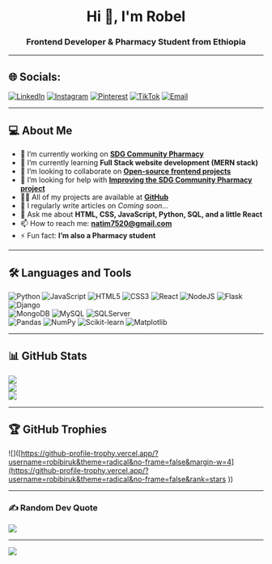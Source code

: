 <h1 align="center">Hi 👋, I'm Robel</h1>
<h3 align="center">Frontend Developer & Pharmacy Student from Ethiopia</h3>

---

## 🌐 Socials:
[![LinkedIn](https://img.shields.io/badge/LinkedIn-%230077B5.svg?logo=linkedin&logoColor=white)](https://linkedin.com/in/robel-biruk-72084636b) 
[![Instagram](https://img.shields.io/badge/Instagram-%23E4405F.svg?logo=Instagram&logoColor=white)](https://instagram.com/ynw_rob.i) 
[![Pinterest](https://img.shields.io/badge/Pinterest-%23E60023.svg?logo=Pinterest&logoColor=white)](https://pinterest.com/ynwrobii) 
[![TikTok](https://img.shields.io/badge/TikTok-%23000000.svg?logo=TikTok&logoColor=white)](https://tiktok.com/@ynwrobiii) 
[![Email](https://img.shields.io/badge/Email-D14836?logo=gmail&logoColor=white)](mailto:natim7520@gmail.com)  

---

## 💻 About Me
- 🔭 I’m currently working on [**SDG Community Pharmacy**](https://community-pharmacy-reminder.onrender.com/)  
- 🌱 I’m currently learning **Full Stack website development (MERN stack)**  
- 👯 I’m looking to collaborate on [**Open-source frontend projects**](https://github.com/Robibiruk)  
- 🤝 I’m looking for help with [**Improving the SDG Community Pharmacy project**](https://community-pharmacy-reminder.onrender.com/)  
- 👨‍💻 All of my projects are available at [**GitHub**](https://github.com/Robibiruk)  
- 📝 I regularly write articles on *Coming soon…*  
- 💬 Ask me about **HTML, CSS, JavaScript, Python, SQL, and a little React**  
- 📫 How to reach me: **natim7520@gmail.com**  
- ⚡ Fun fact: **I’m also a Pharmacy student**  

---

## 🛠️ Languages and Tools
![Python](https://img.shields.io/badge/python-3670A0?style=for-the-badge&logo=python&logoColor=ffdd54) 
![JavaScript](https://img.shields.io/badge/javascript-%23323330.svg?style=for-the-badge&logo=javascript&logoColor=%23F7DF1E) 
![HTML5](https://img.shields.io/badge/html5-%23E34F26.svg?style=for-the-badge&logo=html5&logoColor=white) 
![CSS3](https://img.shields.io/badge/css3-%231572B6.svg?style=for-the-badge&logo=css3&logoColor=white) 
![React](https://img.shields.io/badge/react-%2320232a.svg?style=for-the-badge&logo=react&logoColor=%2361DAFB) 
![NodeJS](https://img.shields.io/badge/node.js-6DA55F?style=for-the-badge&logo=node.js&logoColor=white) 
![Flask](https://img.shields.io/badge/flask-%23000.svg?style=for-the-badge&logo=flask&logoColor=white) 
![Django](https://img.shields.io/badge/django-%23092E20.svg?style=for-the-badge&logo=django&logoColor=white)  
![MongoDB](https://img.shields.io/badge/MongoDB-%234ea94b.svg?style=for-the-badge&logo=mongodb&logoColor=white) 
![MySQL](https://img.shields.io/badge/mysql-4479A1.svg?style=for-the-badge&logo=mysql&logoColor=white) 
![SQLServer](https://img.shields.io/badge/Microsoft%20SQL%20Server-CC2927?style=for-the-badge&logo=microsoft%20sql%20server&logoColor=white)  
![Pandas](https://img.shields.io/badge/pandas-%23150458.svg?style=for-the-badge&logo=pandas&logoColor=white) 
![NumPy](https://img.shields.io/badge/numpy-%23013243.svg?style=for-the-badge&logo=numpy&logoColor=white) 
![Scikit-learn](https://img.shields.io/badge/scikit--learn-%23F7931E.svg?style=for-the-badge&logo=scikit-learn&logoColor=white) 
![Matplotlib](https://img.shields.io/badge/Matplotlib-%23ffffff.svg?style=for-the-badge&logo=Matplotlib&logoColor=black)  

---

## 📊 GitHub Stats
![](https://github-readme-stats.vercel.app/api?username=robibiruk&theme=radical&hide_border=false&include_all_commits=true&count_private=true)  
![](https://github-readme-streak-stats.herokuapp.com/?user=robibiruk&theme=radical&hide_border=false)  
![](https://github-readme-stats.vercel.app/api/top-langs/?username=robibiruk&theme=radical&hide_border=false&layout=compact)  

---

## 🏆 GitHub Trophies
![]([https://github-profile-trophy.vercel.app/?username=robibiruk&theme=radical&no-frame=false&margin-w=4](https://github-profile-trophy.vercel.app/?username=robibiruk&theme=radical&no-frame=false&rank=stars
))  

---

### ✍️ Random Dev Quote
![](https://quotes-github-readme.vercel.app/api?type=horizontal&theme=radical)  

---

[![](https://visitcount.itsvg.in/api?id=robibiruk&icon=2&color=12)](https://visitcount.itsvg.in)  
